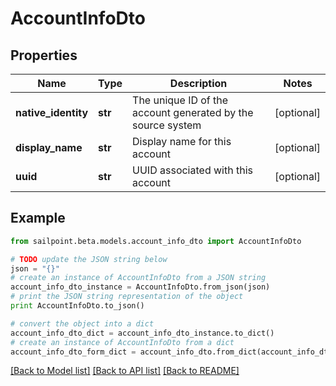 # AccountInfoDto


## Properties

Name | Type | Description | Notes
------------ | ------------- | ------------- | -------------
**native_identity** | **str** | The unique ID of the account generated by the source system | [optional] 
**display_name** | **str** | Display name for this account | [optional] 
**uuid** | **str** | UUID associated with this account | [optional] 

## Example

```python
from sailpoint.beta.models.account_info_dto import AccountInfoDto

# TODO update the JSON string below
json = "{}"
# create an instance of AccountInfoDto from a JSON string
account_info_dto_instance = AccountInfoDto.from_json(json)
# print the JSON string representation of the object
print AccountInfoDto.to_json()

# convert the object into a dict
account_info_dto_dict = account_info_dto_instance.to_dict()
# create an instance of AccountInfoDto from a dict
account_info_dto_form_dict = account_info_dto.from_dict(account_info_dto_dict)
```
[[Back to Model list]](../README.md#documentation-for-models) [[Back to API list]](../README.md#documentation-for-api-endpoints) [[Back to README]](../README.md)


